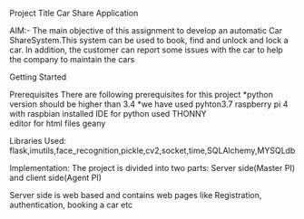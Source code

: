 Project Title Car Share Application

AIM:-
The main objective  of this assignment  to develop  an  automatic Car  ShareSystem.This system can be  used to book, find and unlock and lock a car. In addition, the customer can report some issues with the car to help the company to maintain the cars

Getting Started

Prerequisites
There are following prerequisites for this project 
*python version should be higher than 3.4
*we have used pyhton3.7
raspberry pi 4 with raspbian installed 
IDE for python used THONNY  
editor for html files geany

Libraries Used: 
flask,imutils,face_recognition,pickle,cv2,socket,time,SQLAlchemy,MYSQLdb

Implementation:
The project is divided into two parts: Server side(Master PI) and client side(Agent PI)

Server side is web based and contains web pages like Registration, authentication, booking a car etc





